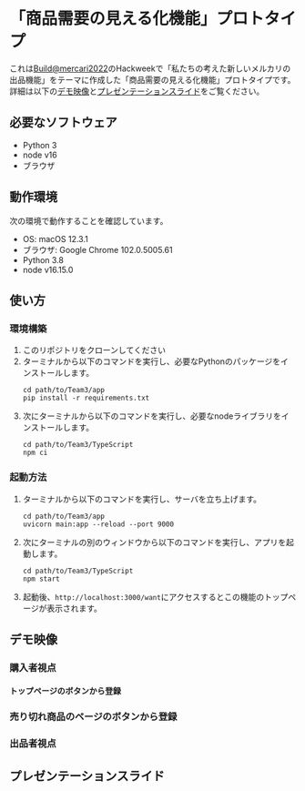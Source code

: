 # 「商品需要の見える化機能」プロトタイプ
これは[Build@mercari2022](https://mercan.mercari.com/articles/33259/)のHackweekで「私たちの考えた新しいメルカリの出品機能」をテーマに作成した「商品需要の見える化機能」プロトタイプです。
詳細は以下の[デモ映像](#デモ映像)と[プレゼンテーションスライド](#プレゼンテーションスライド)をご覧ください。

## 必要なソフトウェア
- Python 3
- node v16
- ブラウザ

## 動作環境
次の環境で動作することを確認しています。
- OS: macOS 12.3.1
- ブラウザ: Google Chrome 102.0.5005.61
- Python 3.8
- node v16.15.0

## 使い方
### 環境構築
1. このリポジトリをクローンしてください
1. ターミナルから以下のコマンドを実行し、必要なPythonのパッケージをインストールします。
   ```
   cd path/to/Team3/app
   pip install -r requirements.txt
   ```
1. 次にターミナルから以下のコマンドを実行し、必要なnodeライブラリをインストールします。
   ```
   cd path/to/Team3/TypeScript
   npm ci
   ```

### 起動方法
1. ターミナルから以下のコマンドを実行し、サーバを立ち上げます。
   ```
   cd path/to/Team3/app
   uvicorn main:app --reload --port 9000
   ```
1. 次にターミナルの別のウィンドウから以下のコマンドを実行し、アプリを起動します。
   ```
   cd path/to/Team3/TypeScript
   npm start
   ```
1. 起動後、`http://localhost:3000/want`にアクセスするとこの機能のトップページが表示されます。

## デモ映像
### 購入者視点
#### トップページのボタンから登録

### 売り切れ商品のページのボタンから登録

### 出品者視点


## プレゼンテーションスライド
